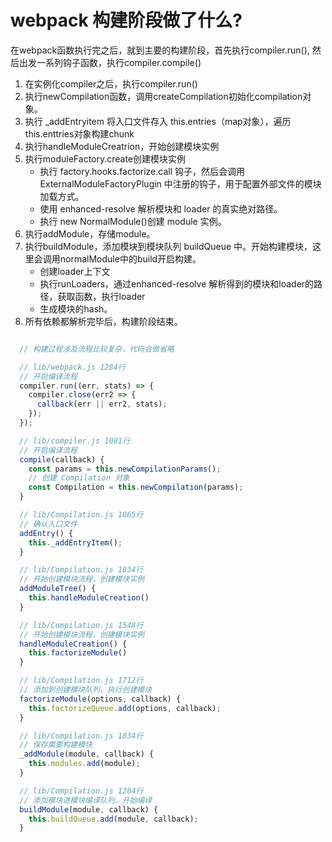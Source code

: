 # webpack 构建阶段做了什么?

在webpack函数执行完之后，就到主要的构建阶段，首先执行compiler.run(), 然后出发一系列钩子函数，执行compiler.compile()



1. 在实例化compiler之后，执行compiler.run()
2. 执行newCompilation函数，调用createCompilation初始化compilation对象。
3. 执行 _addEntryitem 将入口文件存入 this.entries（map对象），遍历this.enttries对象构建chunk
4. 执行handleModuleCreatrion，开始创建模块实例
5. 执行moduleFactory.create创建模块实例
    - 执行 factory.hooks.factorize.call 钩子，然后会调用 ExternalModuleFactoryPlugin 中注册的钩子，用于配置外部文件的模块加载方式。
    - 使用 enhanced-resolve 解析模块和 loader 的真实绝对路径。
    - 执行 new NormalModule()创建 module 实例。
6. 执行addModule，存储module。
7. 执行buildModule，添加模块到模块队列 buildQueue 中。开始构建模块，这里会调用normalModule中的build开启构建。
    - 创建loader上下文
    - 执行runLoaders，通过enhanced-resolve 解析得到的模块和loader的路径，获取函数，执行loader
    - 生成模块的hash。
8. 所有依赖都解析完毕后，构建阶段结束。

``` js

  // 构建过程涉及流程比较复杂，代码会做省略

  // lib/webpack.js 1284行
  // 开启编译流程
  compiler.run((err, stats) => {
    compiler.close(err2 => {
      callback(err || err2, stats);
    });
  });

  // lib/compiler.js 1081行
  // 开启编译流程
  compile(callback) {
    const params = this.newCompilationParams();
    // 创建 Compilation 对象
    const Compilation = this.newCompilation(params);
  }

  // lib/Compilation.js 1865行
  // 确认入口文件
  addEntry() {
    this._addEntryItem();
  }

  // lib/Compilation.js 1834行
  // 开始创建模块流程，创建模块实例
  addModuleTree() {
    this.handleModuleCreation()
  }

  // lib/Compilation.js 1548行
  // 开始创建模块流程，创建模块实例
  handleModuleCreation() {
    this.factorizeModule()
  }

  // lib/Compilation.js 1712行
  // 添加到创建模块队列，执行创建模块
  factorizeModule(options, callback) {
    this.factorizeQueue.add(options, callback);
  }

  // lib/Compilation.js 1834行
  // 保存需要构建模块
  _addModule(module, callback) {
    this.modules.add(module);
  }

  // lib/Compilation.js 1284行
  // 添加模块进模块编译队列，开始编译
  buildModule(module, callback) {
    this.buildQueue.add(module, callback);
  }
```